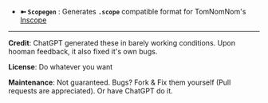 - **➼ `Scopegen`** : Generates **`.scope`** compatible format for TomNomNom's [Inscope](https://github.com/tomnomnom/hacks/tree/master/inscope)





---
**Credit**: ChatGPT generated these in barely working conditions. Upon hooman feedback, it also fixed it's own bugs. 

**License**: Do whatever you want

**Maintenance**: Not guaranteed. Bugs? Fork & Fix them yourself (Pull requests are appreciated). Or have ChatGPT do it. 
